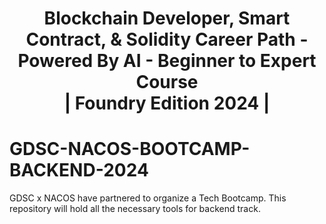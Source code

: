 <div align="center">
<h1> Blockchain Developer, Smart Contract, & Solidity Career Path - Powered By AI - Beginner to Expert Course <br>| Foundry Edition 2024  |</h1>

</div>

# GDSC-NACOS-BOOTCAMP-BACKEND-2024
GDSC x NACOS have partnered to organize a Tech Bootcamp. This repository will hold all the necessary tools for backend track.
